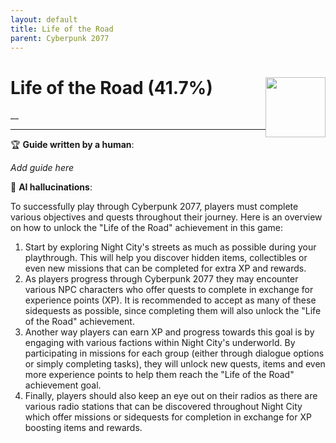 ```yaml
---
layout: default
title: Life of the Road
parent: Cyberpunk 2077
---
```


# Life of the Road (41.7%) <img style="float: right;" src="https://cdn.cloudflare.steamstatic.com/steamcommunity/public/images/apps/1091500/ce6eab1ce0ee6621350749c53e4bace6518e3056.jpg" width="96" height="96">

__

***

:trophy: **Guide written by a human**:

_Add guide here_

:robot: **AI hallucinations**:

To successfully play through Cyberpunk 2077, players must complete various objectives and quests throughout their journey. Here is an overview on how to unlock the "Life of the Road" achievement in this game:
1) Start by exploring Night City's streets as much as possible during your playthrough. This will help you discover hidden items, collectibles or even new missions that can be completed for extra XP and rewards. 
2) As players progress through Cyberpunk 2077 they may encounter various NPC characters who offer quests to complete in exchange for experience points (XP). It is recommended to accept as many of these sidequests as possible, since completing them will also unlock the "Life of the Road" achievement.
3) Another way players can earn XP and progress towards this goal is by engaging with various factions within Night City's underworld. By participating in missions for each group (either through dialogue options or simply completing tasks), they will unlock new quests, items and even more experience points to help them reach the "Life of the Road" achievement goal.
4) Finally, players should also keep an eye out on their radios as there are various radio stations that can be discovered throughout Night City which offer missions or sidequests for completion in exchange for XP boosting items and rewards.
